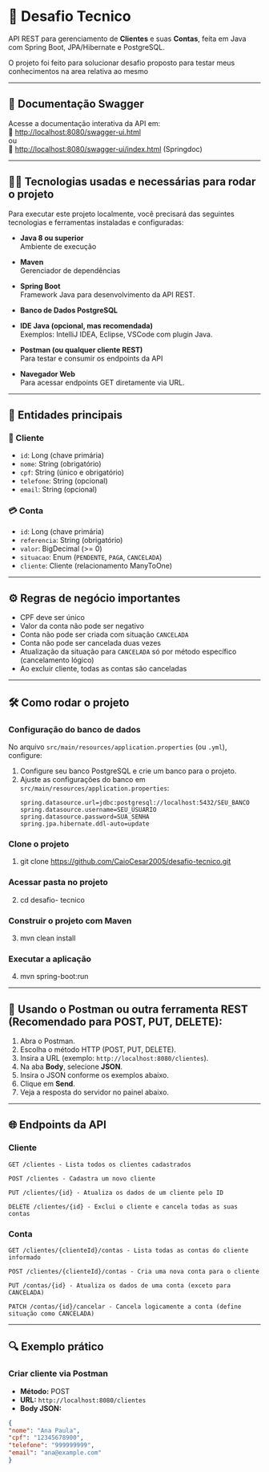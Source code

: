 # 🚀 Desafio Tecnico 

API REST para gerenciamento de **Clientes** e suas **Contas**, feita em Java com Spring Boot, JPA/Hibernate e PostgreSQL.

O projeto foi feito para solucionar desafio proposto para testar meus conhecimentos na area relativa ao mesmo

---

## 📖 Documentação Swagger

Acesse a documentação interativa da API em:  
📄 [http://localhost:8080/swagger-ui.html](http://localhost:8080/swagger-ui.html)  
ou  
📄 [http://localhost:8080/swagger-ui/index.html](http://localhost:8080/swagger-ui/index.html) (Springdoc)

---

## 🧑‍💻 Tecnologias usadas e necessárias para rodar o projeto

Para executar este projeto localmente, você precisará das seguintes tecnologias e ferramentas instaladas e configuradas:

- **Java 8 ou superior**  
  Ambiente de execução 

- **Maven**  
  Gerenciador de dependências

- **Spring Boot**  
  Framework Java para desenvolvimento da API REST.

- **Banco de Dados PostgreSQL**  

- **IDE Java (opcional, mas recomendada)**  
  Exemplos: IntelliJ IDEA, Eclipse, VSCode com plugin Java.

- **Postman (ou qualquer cliente REST)**  
  Para testar e consumir os endpoints da API 

- **Navegador Web**  
  Para acessar endpoints GET diretamente via URL.

---

## 📄 Entidades principais

### 👤 Cliente

- `id`: Long (chave primária)
- `nome`: String (obrigatório)
- `cpf`: String (único e obrigatório)
- `telefone`: String (opcional)
- `email`: String (opcional)

### 💳 Conta

- `id`: Long (chave primária)
- `referencia`: String (obrigatório)
- `valor`: BigDecimal (>= 0)
- `situacao`: Enum (`PENDENTE`, `PAGA`, `CANCELADA`)
- `cliente`: Cliente (relacionamento ManyToOne)

---

## ⚙️ Regras de negócio importantes

- CPF deve ser único
- Valor da conta não pode ser negativo
- Conta não pode ser criada com situação `CANCELADA`
- Conta não pode ser cancelada duas vezes
- Atualização da situação para `CANCELADA` só por método específico (cancelamento lógico)
- Ao excluir cliente, todas as contas são canceladas

---

## 🛠️ Como rodar o projeto

### Configuração do banco de dados

No arquivo `src/main/resources/application.properties` (ou `.yml`), configure:

1. Configure seu banco PostgreSQL e crie um banco para o projeto.
2. Ajuste as configurações do banco em `src/main/resources/application.properties`:
   ```properties
   spring.datasource.url=jdbc:postgresql://localhost:5432/SEU_BANCO
   spring.datasource.username=SEU_USUARIO
   spring.datasource.password=SUA_SENHA
   spring.jpa.hibernate.ddl-auto=update

### Clone o projeto
1. git clone https://github.com/CaioCesar2005/desafio-tecnico.git
   
### Acessar pasta no projeto
2. cd desafio- tecnico
   
### Construir o projeto com Maven
3. mvn clean install

### Executar a aplicação
4. mvn spring-boot:run

---

## 🧪 Usando o Postman ou outra ferramenta REST (Recomendado para POST, PUT, DELETE):

1. Abra o Postman.
2. Escolha o método HTTP (POST, PUT, DELETE).
3. Insira a URL (exemplo: `http://localhost:8080/clientes`).
4. Na aba **Body**, selecione **JSON**.
5. Insira o JSON conforme os exemplos abaixo.
6. Clique em **Send**.
7. Veja a resposta do servidor no painel abaixo.

---

## 🌐 Endpoints da API

### Cliente

   ```cliente
  GET /clientes - Lista todos os clientes cadastrados

  POST /clientes - Cadastra um novo cliente

  PUT /clientes/{id} - Atualiza os dados de um cliente pelo ID

  DELETE /clientes/{id} - Exclui o cliente e cancela todas as suas contas  
  ```
### Conta

  ```conta
  GET /clientes/{clienteId}/contas - Lista todas as contas do cliente informado

  POST /clientes/{clienteId}/contas - Cria uma nova conta para o cliente

  PUT /contas/{id} - Atualiza os dados de uma conta (exceto para CANCELADA)

  PATCH /contas/{id}/cancelar - Cancela logicamente a conta (define situação como CANCELADA)
  ```
---



## 🔍 Exemplo prático

### Criar cliente via Postman

- **Método:** POST  
- **URL:** `http://localhost:8080/clientes`  
- **Body JSON:**
```json
{
"nome": "Ana Paula",
"cpf": "12345678900",
"telefone": "999999999",
"email": "ana@example.com"
}
